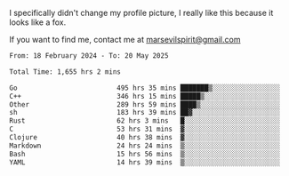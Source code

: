 I specifically didn't change my profile picture, I really like this because it looks like a fox.

If you want to find me, contact me at marsevilspirit@gmail.com

<!--START_SECTION:waka-->

```txt
From: 18 February 2024 - To: 20 May 2025

Total Time: 1,655 hrs 2 mins

Go                         495 hrs 35 mins ███████▒░░░░░░░░░░░░░░░░░   29.94 %
C++                        346 hrs 15 mins █████▒░░░░░░░░░░░░░░░░░░░   20.92 %
Other                      289 hrs 59 mins ████▒░░░░░░░░░░░░░░░░░░░░   17.52 %
sh                         183 hrs 39 mins ██▓░░░░░░░░░░░░░░░░░░░░░░   11.10 %
Rust                       62 hrs 3 mins   █░░░░░░░░░░░░░░░░░░░░░░░░   03.75 %
C                          53 hrs 31 mins  ▓░░░░░░░░░░░░░░░░░░░░░░░░   03.23 %
Clojure                    40 hrs 38 mins  ▓░░░░░░░░░░░░░░░░░░░░░░░░   02.46 %
Markdown                   24 hrs 24 mins  ▒░░░░░░░░░░░░░░░░░░░░░░░░   01.47 %
Bash                       15 hrs 56 mins  ▒░░░░░░░░░░░░░░░░░░░░░░░░   00.96 %
YAML                       14 hrs 39 mins  ▒░░░░░░░░░░░░░░░░░░░░░░░░   00.89 %
```

<!--END_SECTION:waka-->
